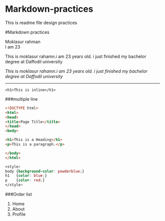 # Markdown-practices
This is readme file design practices


#Markdown practices

Moklasur rahman <br>
I am 23



<p>This is moklasur rahamn.i am 23 years old. i just finished my bachelor degree at Daffodil university</p>

<i>This is moklasur rahamn.i am 23 years old. i just finished my bachelor degree at Daffodil university</i>
<br>

---

`<h1>This is inline</h1>`


###multiple line 
```html
<!DOCTYPE html>
<html>
<head>
<title>Page Title</title>
</head>
<body>

<h1>This is a Heading</h1>
<p>This is a paragraph.</p>

</body>
</html>
```


```css
<style>
body {background-color: powderblue;}
h1   {color: blue;}
p    {color: red;}
</style>
```

###Order list

<ol>
  <li>Home</li>
  <li>About</li>
  <li>Profile</li>
</ol>
